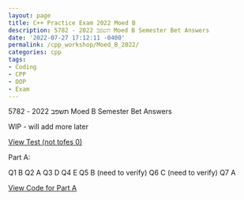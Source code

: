 ```yaml
---
layout: page
title: C++ Practice Exam 2022 Moed B
description: 5782 - תשפב 2022 Moed B Semester Bet Answers
date: '2022-07-27 17:12:11 -0400'
permalink: /cpp_workshop/Moed_B_2022/
categories: cpp
tags:
- Coding
- CPP
- OOP
- Exam
---
```


5782 - תשפב 2022 Moed B Semester Bet Answers

WIP - will add more later


[View Test (not tofes 0)](cpp_workshop/Moed_B_2022/moed_b_2022.pdf)

Part A: 

Q1 B
Q2 A
Q3 D
Q4 E
Q5 B (need to verify)
Q6 C (need to verify)
Q7 A 

[View Code for Part A](https://github.dev/avipars/CS-Resources/blob/main/cpp_workshop/Moed_B_2022/A)


<!-- Part B: 

[View Code for Part B](https://github.dev/avipars/CS-Resources/blob/main/cpp_workshop/Moed_B_2022/B)


Part C:

[View Code for Part C](https://github.dev/avipars/CS-Resources/blob/main/cpp_workshop/Moed_B_2022/C) -->

<!-- תשובות לחלק מהם:
1 - ב
2 - א
4 - ה
5 -ב
6-ג
7-ה
9- ידפיס:
exception in day
---we finish
יעוף

הערך של months[0]->days לא יהיה מאותחל -->